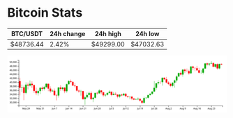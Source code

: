 # Bitcoin Stats

BTC/USDT|24h change|24h high|24h low|
|---|---|---|---|
|$48736.44|2.42%|$49299.00|$47032.63|

<img src="./chart.svg">

